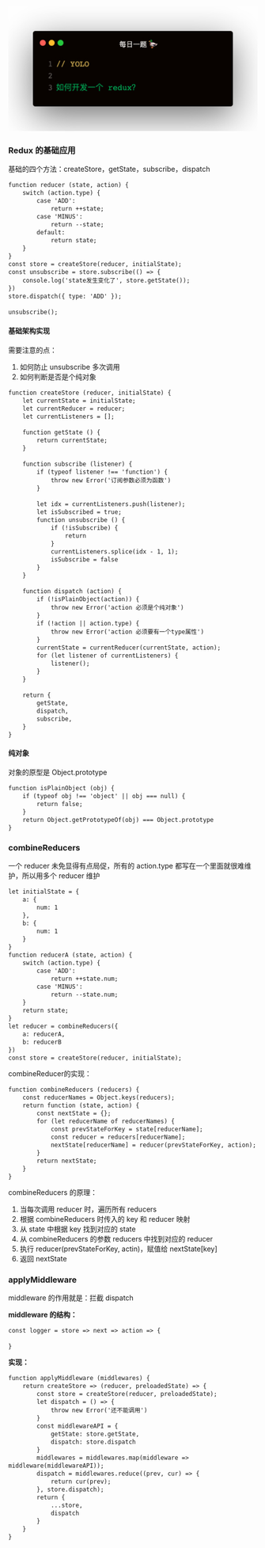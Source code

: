 
![](1.jpeg)

### Redux 的基础应用
基础的四个方法：createStore，getState，subscribe，dispatch
```
function reducer (state, action) {
    switch (action.type) {
        case 'ADD':
            return ++state;
        case 'MINUS':
            return --state;
        default:
            return state;
    }
}
const store = createStore(reducer, initialState);
const unsubscribe = store.subscribe(() => {
    console.log('state发生变化了', store.getState());
})
store.dispatch({ type: 'ADD' });

unsubscribe();
```

#### 基础架构实现
需要注意的点：
1. 如何防止 unsubscribe 多次调用
2. 如何判断是否是个纯对象
```
function createStore (reducer, initialState) {
    let currentState = initialState;
    let currentReducer = reducer;
    let currentListeners = [];

    function getState () {
        return currentState;
    }

    function subscribe (listener) {
        if (typeof listener !== 'function') {
            throw new Error('订阅参数必须为函数')
        }

        let idx = currentListeners.push(listener);
        let isSubscribed = true;
        function unsubscribe () {
            if (!isSubscribe) {
                return
            }
            currentListeners.splice(idx - 1, 1);
            isSubscribe = false
        }
    }

    function dispatch (action) {
        if (!isPlainObject(action)) {
            throw new Error('action 必须是个纯对象')
        }
        if (!action || action.type) {
            throw new Error('action 必须要有一个type属性')
        }
        currentState = currentReducer(currentState, action);
        for (let listener of currentListeners) {
            listener();
        }
    }

    return {
        getState,
        dispatch,
        subscribe,
    }
}
```

#### 纯对象
对象的原型是 Object.prototype
```
function isPlainObject (obj) {
    if (typeof obj !== 'object' || obj === null) {
        return false;
    }
    return Object.getPrototypeOf(obj) === Object.prototype
}
```

### combineReducers
一个 reducer 未免显得有点局促，所有的 action.type 都写在一个里面就很难维护，所以用多个 reducer 维护
```
let initialState = {
    a: {
        num: 1
    },
    b: {
        num: 1
    }
}
function reducerA (state, action) {
    switch (action.type) {
        case 'ADD':
            return ++state.num;
        case 'MINUS':
            return --state.num;
    }
    return state;
}
let reducer = combineReducers({
    a: reducerA,
    b: reducerB
})
const store = createStore(reducer, initialState);
```

combineReducer的实现：
```
function combineReducers (reducers) {
    const reducerNames = Object.keys(reducers);
    return function (state, action) {
        const nextState = {};
        for (let reducerName of reducerNames) {
            const prevStateForKey = state[reducerName];
            const reducer = reducers[reducerName];
            nextState[reducerName] = reducer(prevStateForKey, action);
        }
        return nextState;
    }
}
```   

combineReducers 的原理：
1. 当每次调用 reducer 时，遍历所有 reducers
2. 根据 combineReducers 时传入的 key 和 reducer 映射
3. 从 state 中根据 key 找到对应的 state
4. 从 combineReducers 的参数 reducers 中找到对应的 reducer
5. 执行 reducer(prevStateForKey, actin)，赋值给 nextState[key]
6. 返回 nextState

### applyMiddleware
middleware 的作用就是：拦截 dispatch   

**middleware 的结构：**   
```
const logger = store => next => action => {

}
```

**实现：**   
```
function applyMiddleware (middlewares) {
    return createStore => (reducer, preloadedState) => {
        const store = createStore(reducer, preloadedState);
        let dispatch = () => {
            throw new Error('还不能调用')
        }
        const middlewareAPI = {
            getState: store.getState,
            dispatch: store.dispatch
        }
        middlewares = middlewares.map(middleware => middleware(middlewareAPI));
        dispatch = middlewares.reduce((prev, cur) => {
            return cur(prev);
        }, store.dispatch);
        return {
            ...store,
            dispatch
        }
    }
}
```